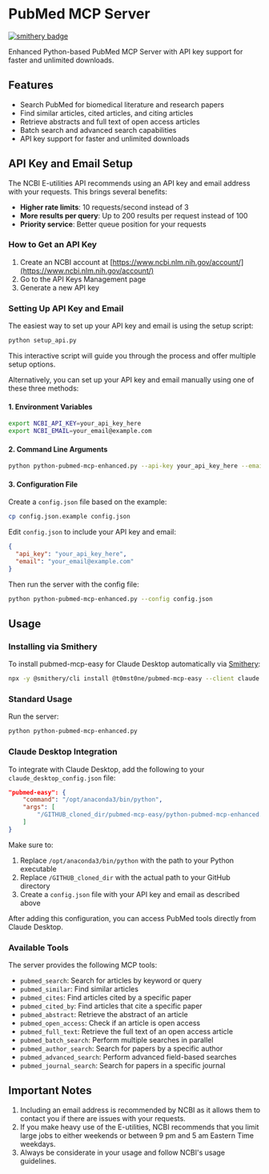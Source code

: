 # PubMed MCP Server

[![smithery badge](https://smithery.ai/badge/@t0mst0ne/pubmed-mcp-easy)](https://smithery.ai/server/@t0mst0ne/pubmed-mcp-easy)

Enhanced Python-based PubMed MCP Server with API key support for faster and unlimited downloads.

## Features

- Search PubMed for biomedical literature and research papers
- Find similar articles, cited articles, and citing articles
- Retrieve abstracts and full text of open access articles
- Batch search and advanced search capabilities
- API key support for faster and unlimited downloads

## API Key and Email Setup

The NCBI E-utilities API recommends using an API key and email address with your requests. This brings several benefits:

- **Higher rate limits**: 10 requests/second instead of 3
- **More results per query**: Up to 200 results per request instead of 100
- **Priority service**: Better queue position for your requests

### How to Get an API Key

1. Create an NCBI account at [https://www.ncbi.nlm.nih.gov/account/](https://www.ncbi.nlm.nih.gov/account/)
2. Go to the API Keys Management page
3. Generate a new API key

### Setting Up API Key and Email

The easiest way to set up your API key and email is using the setup script:

```bash
python setup_api.py
```

This interactive script will guide you through the process and offer multiple setup options.

Alternatively, you can set up your API key and email manually using one of these three methods:

#### 1. Environment Variables

```bash
export NCBI_API_KEY=your_api_key_here
export NCBI_EMAIL=your_email@example.com
```

#### 2. Command Line Arguments

```bash
python python-pubmed-mcp-enhanced.py --api-key your_api_key_here --email your_email@example.com
```

#### 3. Configuration File

Create a `config.json` file based on the example:

```bash
cp config.json.example config.json
```

Edit `config.json` to include your API key and email:

```json
{
  "api_key": "your_api_key_here",
  "email": "your_email@example.com"
}
```

Then run the server with the config file:

```bash
python python-pubmed-mcp-enhanced.py --config config.json
```

## Usage

### Installing via Smithery

To install pubmed-mcp-easy for Claude Desktop automatically via [Smithery](https://smithery.ai/server/@t0mst0ne/pubmed-mcp-easy):

```bash
npx -y @smithery/cli install @t0mst0ne/pubmed-mcp-easy --client claude
```

### Standard Usage

Run the server:

```bash
python python-pubmed-mcp-enhanced.py
```

### Claude Desktop Integration

To integrate with Claude Desktop, add the following to your `claude_desktop_config.json` file:

```json
"pubmed-easy": {
    "command": "/opt/anaconda3/bin/python",
    "args": [
        "/GITHUB_cloned_dir/pubmed-mcp-easy/python-pubmed-mcp-enhanced.py", "--config", "config.json"
    ]
}
```

Make sure to:
1. Replace `/opt/anaconda3/bin/python` with the path to your Python executable
2. Replace `/GITHUB_cloned_dir` with the actual path to your GitHub directory
3. Create a `config.json` file with your API key and email as described above

After adding this configuration, you can access PubMed tools directly from Claude Desktop.

### Available Tools

The server provides the following MCP tools:

- `pubmed_search`: Search for articles by keyword or query
- `pubmed_similar`: Find similar articles
- `pubmed_cites`: Find articles cited by a specific paper
- `pubmed_cited_by`: Find articles that cite a specific paper
- `pubmed_abstract`: Retrieve the abstract of an article
- `pubmed_open_access`: Check if an article is open access
- `pubmed_full_text`: Retrieve the full text of an open access article
- `pubmed_batch_search`: Perform multiple searches in parallel
- `pubmed_author_search`: Search for papers by a specific author
- `pubmed_advanced_search`: Perform advanced field-based searches
- `pubmed_journal_search`: Search for papers in a specific journal

## Important Notes

1. Including an email address is recommended by NCBI as it allows them to contact you if there are issues with your requests.
2. If you make heavy use of the E-utilities, NCBI recommends that you limit large jobs to either weekends or between 9 pm and 5 am Eastern Time weekdays.
3. Always be considerate in your usage and follow NCBI's usage guidelines.
